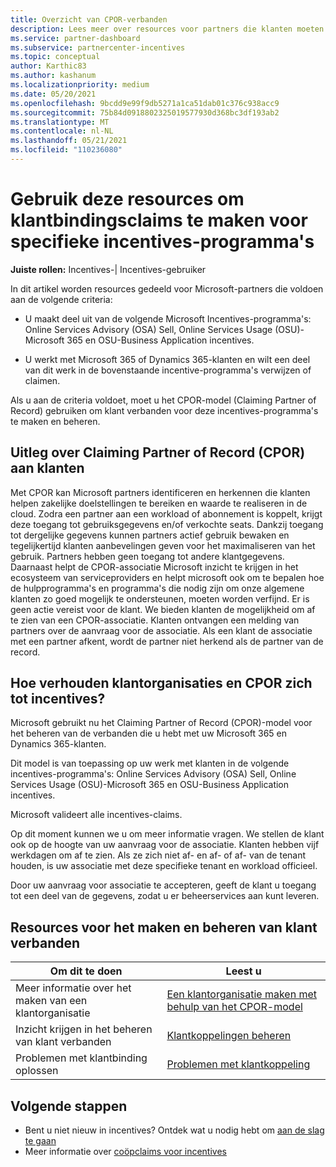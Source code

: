 ```yaml
---
title: Overzicht van CPOR-verbanden
description: Lees meer over resources voor partners die klanten moeten koppelen aan specifieke incentives-programma's via het Claiming Partner of Record (CPOR)-model.
ms.service: partner-dashboard
ms.subservice: partnercenter-incentives
ms.topic: conceptual
author: Karthic83
ms.author: kashanum
ms.localizationpriority: medium
ms.date: 05/20/2021
ms.openlocfilehash: 9bcdd9e99f9db5271a1ca51dab01c376c938acc9
ms.sourcegitcommit: 75b84d0918802325019577930d368bc3df193ab2
ms.translationtype: MT
ms.contentlocale: nl-NL
ms.lasthandoff: 05/21/2021
ms.locfileid: "110236080"
---
```

# <a name="use-these-resources-to-make-customer-association-claims-for-specific-incentives-programs"></a>Gebruik deze resources om klantbindingsclaims te maken voor specifieke incentives-programma's

**Juiste rollen:** Incentives-| Incentives-gebruiker

In dit artikel worden resources gedeeld voor Microsoft-partners die voldoen aan de volgende criteria:

- U maakt deel uit van de volgende Microsoft Incentives-programma's: Online Services Advisory (OSA) Sell, Online Services Usage (OSU)-Microsoft 365 en OSU-Business Application incentives.

- U werkt met Microsoft 365 of Dynamics 365-klanten en wilt een deel van dit werk in de bovenstaande incentive-programma's verwijzen of claimen.

Als u aan de criteria voldoet, moet u het CPOR-model (Claiming Partner of Record) gebruiken om klant verbanden voor deze incentives-programma's te maken en beheren.

## <a name="explaining-claiming-partner-of-record-cpor-to-customers"></a>Uitleg over Claiming Partner of Record (CPOR) aan klanten

Met CPOR kan Microsoft partners identificeren en herkennen die klanten helpen zakelijke doelstellingen te bereiken en waarde te realiseren in de cloud. Zodra een partner aan een workload of abonnement is koppelt, krijgt deze toegang tot gebruiksgegevens en/of verkochte seats. Dankzij toegang tot dergelijke gegevens kunnen partners actief gebruik bewaken en tegelijkertijd klanten aanbevelingen geven voor het maximaliseren van het gebruik. Partners hebben geen toegang tot andere klantgegevens. Daarnaast helpt de CPOR-associatie Microsoft inzicht te krijgen in het ecosysteem van serviceproviders en helpt microsoft ook om te bepalen hoe de hulpprogramma's en programma's die nodig zijn om onze algemene klanten zo goed mogelijk te ondersteunen, moeten worden verfijnd. Er is geen actie vereist voor de klant. We bieden klanten de mogelijkheid om af te zien van een CPOR-associatie. Klanten ontvangen een melding van partners over de aanvraag voor de associatie. Als een klant de associatie met een partner afkent, wordt de partner niet herkend als de partner van de record.

## <a name="how-do-customer-associations-and-cpor-relate-to-incentives"></a>Hoe verhouden klantorganisaties en CPOR zich tot incentives?

Microsoft gebruikt nu het Claiming Partner of Record (CPOR)-model voor het beheren van de verbanden die u hebt met uw Microsoft 365 en Dynamics 365-klanten.

Dit model is van toepassing op uw werk met klanten in de volgende incentives-programma's: Online Services Advisory (OSA) Sell, Online Services Usage (OSU)-Microsoft 365 en OSU-Business Application incentives.

Microsoft valideert alle incentives-claims.

Op dit moment kunnen we u om meer informatie vragen. We stellen de klant ook op de hoogte van uw aanvraag voor de associatie. Klanten hebben vijf werkdagen om af te zien. Als ze zich niet af- en af- of af- van de tenant houden, is uw associatie met deze specifieke tenant en workload officieel.

Door uw aanvraag voor associatie te accepteren, geeft de klant u toegang tot een deel van de gegevens, zodat u er beheerservices aan kunt leveren. 

## <a name="resources-to-help-you-create-and-manage-customer-associations"></a>Resources voor het maken en beheren van klant verbanden


|  **Om dit te doen**  |  **Leest u**  |
|--------------|-----------|
| Meer informatie over het maken van een klantorganisatie  | [Een klantorganisatie maken met behulp van het CPOR-model](submit-osa-claim.md)  |
|Inzicht krijgen in het beheren van klant verbanden  | [Klantkoppelingen beheren](incentives-manage-customer-associations.md)  |
|Problemen met klantbinding oplossen  | [Problemen met klantkoppeling](incentives-customer-association-issues.md)  |

## <a name="next-steps"></a>Volgende stappen

- Bent u niet nieuw in incentives? Ontdek wat u nodig hebt om [aan de slag te gaan](incentives-get-started-intro.md)
- Meer informatie over [coöpclaims voor incentives](claims-overview.md)
